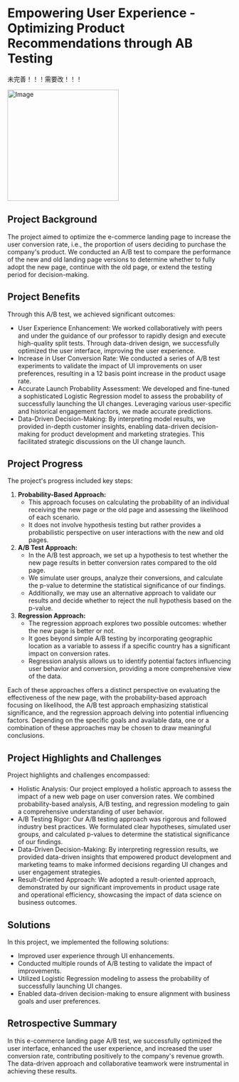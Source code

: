 # Empowering User Experience - Optimizing Product Recommendations through AB Testing

未完善！！！需要改！！！

<p>
  <img src="https://github.com/datoujinggzj/DS_Project_Portfolio/assets/99417740/8499b84a-99b9-4890-b316-f5f4cd900bec" alt="Image" width="250" height="250">
</p>


## Project Background

The project aimed to optimize the e-commerce landing page to increase the user conversion rate, i.e., the proportion of users deciding to purchase the company's product. We conducted an A/B test to compare the performance of the new and old landing page versions to determine whether to fully adopt the new page, continue with the old page, or extend the testing period for decision-making.

## Project Benefits

Through this A/B test, we achieved significant outcomes:

- User Experience Enhancement: We worked collaboratively with peers and under the guidance of our professor to rapidly design and execute high-quality split tests. Through data-driven design, we successfully optimized the user interface, improving the user experience.
- Increase in User Conversion Rate: We conducted a series of A/B test experiments to validate the impact of UI improvements on user preferences, resulting in a 12 basis point increase in the product usage rate.
- Accurate Launch Probability Assessment: We developed and fine-tuned a sophisticated Logistic Regression model to assess the probability of successfully launching the UI changes. Leveraging various user-specific and historical engagement factors, we made accurate predictions.
- Data-Driven Decision-Making: By interpreting model results, we provided in-depth customer insights, enabling data-driven decision-making for product development and marketing strategies. This facilitated strategic discussions on the UI change launch.

## Project Progress

The project's progress included key steps:

1. **Probability-Based Approach:**
   - This approach focuses on calculating the probability of an individual receiving the new page or the old page and assessing the likelihood of each scenario.
   - It does not involve hypothesis testing but rather provides a probabilistic perspective on user interactions with the new and old pages.
2. **A/B Test Approach:**
   - In the A/B test approach, we set up a hypothesis to test whether the new page results in better conversion rates compared to the old page.
   - We simulate user groups, analyze their conversions, and calculate the p-value to determine the statistical significance of our findings.
   - Additionally, we may use an alternative approach to validate our results and decide whether to reject the null hypothesis based on the p-value.
3. **Regression Approach:**
   - The regression approach explores two possible outcomes: whether the new page is better or not.
   - It goes beyond simple A/B testing by incorporating geographic location as a variable to assess if a specific country has a significant impact on conversion rates.
   - Regression analysis allows us to identify potential factors influencing user behavior and conversion, providing a more comprehensive view of the data.

Each of these approaches offers a distinct perspective on evaluating the effectiveness of the new page, with the probability-based approach focusing on likelihood, the A/B test approach emphasizing statistical significance, and the regression approach delving into potential influencing factors. Depending on the specific goals and available data, one or a combination of these approaches may be chosen to draw meaningful conclusions.

## Project Highlights and Challenges

Project highlights and challenges encompassed:

- Holistic Analysis: Our project employed a holistic approach to assess the impact of a new web page on user conversion rates. We combined probability-based analysis, A/B testing, and regression modeling to gain a comprehensive understanding of user behavior.
- A/B Testing Rigor: Our A/B testing approach was rigorous and followed industry best practices. We formulated clear hypotheses, simulated user groups, and calculated p-values to determine the statistical significance of our findings.
- Data-Driven Decision-Making: By interpreting regression results, we provided data-driven insights that empowered product development and marketing teams to make informed decisions regarding UI changes and user engagement strategies.
- Result-Oriented Approach: We adopted a result-oriented approach, demonstrated by our significant improvements in product usage rate and operational efficiency, showcasing the impact of data science on business outcomes.

## Solutions 

In this project, we implemented the following solutions:

- Improved user experience through UI enhancements.
- Conducted multiple rounds of A/B testing to validate the impact of improvements.
- Utilized Logistic Regression modeling to assess the probability of successfully launching UI changes.
- Enabled data-driven decision-making to ensure alignment with business goals and user preferences.

## Retrospective Summary

In this e-commerce landing page A/B test, we successfully optimized the user interface, enhanced the user experience, and increased the user conversion rate, contributing positively to the company's revenue growth. The data-driven approach and collaborative teamwork were instrumental in achieving these results.
